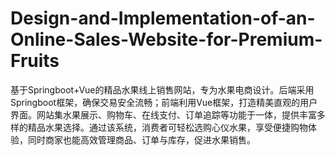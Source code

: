 # Design-and-Implementation-of-an-Online-Sales-Website-for-Premium-Fruits
基于Springboot+Vue的精品水果线上销售网站，专为水果电商设计。后端采用Springboot框架，确保交易安全流畅；前端利用Vue框架，打造精美直观的用户界面。网站集水果展示、购物车、在线支付、订单追踪等功能于一体，提供丰富多样的精品水果选择。通过该系统，消费者可轻松选购心仪水果，享受便捷购物体验，同时商家也能高效管理商品、订单与库存，促进水果销售。
